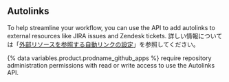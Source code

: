 ## Autolinks

To help streamline your workflow, you can use the API to add autolinks to external resources like JIRA issues and Zendesk tickets. 詳しい情報については「[外部リソースを参照する自動リンクの設定](/github/administering-a-repository/configuring-autolinks-to-reference-external-resources)」を参照してください。

{% data variables.product.prodname_github_apps %} require repository administration permissions with read or write access to use the Autolinks API.